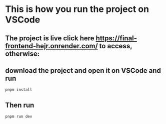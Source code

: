 # This is how you run the project on VSCode 

## The project is live click here https://final-frontend-hejr.onrender.com/ to access, otherwise:

## download the project and open it on VSCode and run 
```
pnpm install
```
## Then run 
```
pnpm run dev
```
